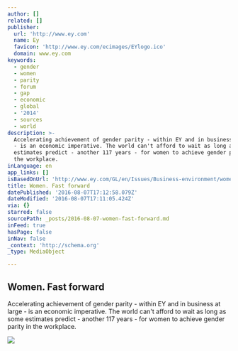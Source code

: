 ```yaml
---
author: []
related: []
publisher:
  url: 'http://www.ey.com'
  name: Ey
  favicon: 'http://www.ey.com/ecimages/EYlogo.ico'
  domain: www.ey.com
keywords:
  - gender
  - women
  - parity
  - forum
  - gap
  - economic
  - global
  - '2014'
  - sources
  - world
description: >-
  Accelerating achievement of gender parity - within EY and in business at large
  - is an economic imperative. The world can't afford to wait as long as some
  estimates predict - another 117 years - for women to achieve gender parity in
  the workplace.
inLanguage: en
app_links: []
isBasedOnUrl: 'http://www.ey.com/GL/en/Issues/Business-environment/women-fast-forward'
title: Women. Fast forward
datePublished: '2016-08-07T17:12:58.079Z'
dateModified: '2016-08-07T17:11:05.424Z'
via: {}
starred: false
sourcePath: _posts/2016-08-07-women-fast-forward.md
inFeed: true
hasPage: false
inNav: false
_context: 'http://schema.org'
_type: MediaObject

---
```

<article style=""><h1>Women. Fast forward</h1><p>Accelerating achievement of gender parity - within EY and in business at large - is an economic imperative. The world can't afford to wait as long as some estimates predict - another 117 years - for women to achieve gender parity in the workplace.</p><img src="http://www.ey.com/ecimages/EY-logo-li.png" /></article>